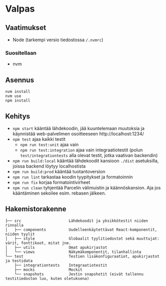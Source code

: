 # Valpas

## Vaatimukset

- Node (tarkempi versio tiedostossa `/.nvmrc`)

### Suositellaan

- nvm

## Asennus

```
nvm install
nvm use
npm install
```

## Kehitys

- `npm start` kääntää lähdekoodin, jää kuuntelemaan muutoksia ja käynnistää web-palvelimen osoitteeseen http://localhost:1234/
- `npm test` ajaa kaikki testit
  - `npm run test:unit` ajaa vain
  - `npm run test:integration` ajaa vain integraatiotestit (polun `test/integrationtests` alla olevat testit, jotka vaativan backendin)
- `npm run build:local` kääntää lähdekoodit kansioon `./dist` asetuksilla, joissa backend löytyy localhostista
- `npm run build:prod` kääntää tuotantoversion
- `npm run lint` tarkastaa koodin tyypitykset ja formatoinnin
- `npm run fix` korjaa formatointivirheet
- `npm run clean` tyhjentää Parcelin välimuistin ja käännöskansion. Aja jos kääntäminen sekoilee esim. rebasen jälkeen.

## Hakemistorakenne

```
├── src                     Lähdekoodit ja yksikkötestit niiden rinnalla
│   ├── components          Uudelleenkäytettävat React-komponentit, niiden tyylit
│   ├── style               Globaalit tyylitiedostot sekä muuttujat: värit, fonttikoot, mitat jne.
│   ├── utils               Omat apukirjastot
│   └── views               Näkymäkomponentit, tilanhallinta
└── test                    Testien lisäkonfiguraatiot, apukirjastot ja testidata
    ├── integrationtests    Integraatiotestit
    ├── mocks               Mockit
    └── snapshots           Jestin snapshotit (eivät tallennu testitiedoston luo, kuten oletuksena)
```
